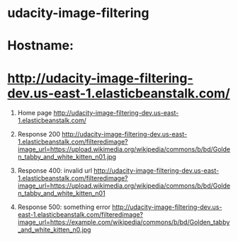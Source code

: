 
# udacity-image-filtering

  
  

# Hostname: 
# http://udacity-image-filtering-dev.us-east-1.elasticbeanstalk.com/

1. Home page
http://udacity-image-filtering-dev.us-east-1.elasticbeanstalk.com/

2. Response 200
http://udacity-image-filtering-dev.us-east-1.elasticbeanstalk.com/filteredimage?image_url=https://upload.wikimedia.org/wikipedia/commons/b/bd/Golden_tabby_and_white_kitten_n01.jpg

3. Response 400: invalid url
http://udacity-image-filtering-dev.us-east-1.elasticbeanstalk.com/filteredimage?image_url=https://upload.wikimedia.org/wikipedia/commons/b/bd/Golden_tabby_and_white_kitten_n01

4. Response 500: something error
http://udacity-image-filtering-dev.us-east-1.elasticbeanstalk.com/filteredimage?image_url=https://example.com/wikipedia/commons/b/bd/Golden_tabby_and_white_kitten_n0.jpg